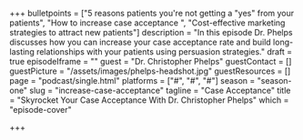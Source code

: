 +++
bulletpoints = ["5 reasons patients you're not getting a \"yes\" from your patients", "How to increase case acceptance ", "Cost-effective marketing strategies to attract new patients"]
description = "In this episode Dr. Phelps discusses how you can increase your case acceptance rate and build long-lasting relationships with your patients using persuasion strategies."
draft = true
episodeIframe = ""
guest = "Dr. Christopher Phelps"
guestContact = []
guestPicture = "/assets/images/phelps-headshot.jpg"
guestResources = []
page = "podcast/single.html"
platforms = ["#", "#", "#"]
season = "season-one"
slug = "increase-case-acceptance"
tagline = "Case Acceptance"
title = "Skyrocket Your Case Acceptance With Dr. Christopher Phelps"
which = "episode-cover"

+++

